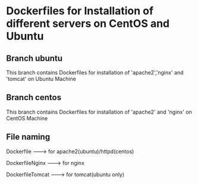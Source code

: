# Dockerfiles for Installation of different servers on CentOS and Ubuntu

## Branch ubuntu 
This branch contains Dockerfiles for installation of 'apache2','nginx' and 'tomcat' on Ubuntu Machine

## Branch centos
This branch contains Dockerfiles for installation of 'apache2' and 'nginx' on CentOS Machine

## File naming 

Dockerfile ---> for apache2(ubuntu)/httpd(centos) 

DockerfileNginx ---> for nginx 

DockerfileTomcat ---> for tomcat(ubuntu only)
